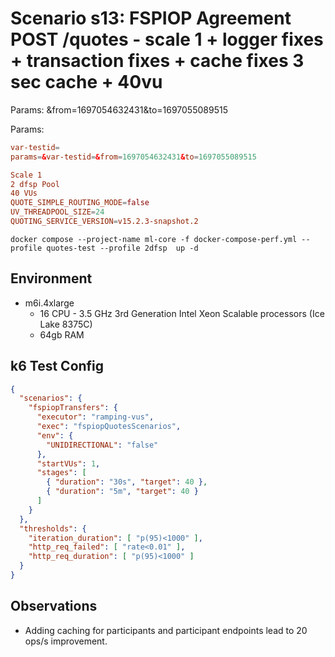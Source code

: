 # Scenario s13: FSPIOP Agreement POST /quotes - scale 1 + logger fixes + transaction fixes + cache fixes 3 sec cache + 40vu
Params: &from=1697054632431&to=1697055089515

Params:
```conf
var-testid=
params=&var-testid=&from=1697054632431&to=1697055089515

Scale 1
2 dfsp Pool
40 VUs
QUOTE_SIMPLE_ROUTING_MODE=false
UV_THREADPOOL_SIZE=24
QUOTING_SERVICE_VERSION=v15.2.3-snapshot.2
```

```
docker compose --project-name ml-core -f docker-compose-perf.yml --profile quotes-test --profile 2dfsp  up -d
```

## Environment

- m6i.4xlarge
  - 16 CPU - 3.5 GHz 3rd Generation Intel Xeon Scalable processors (Ice Lake 8375C)
  - 64gb RAM


## k6 Test Config

```json
{
  "scenarios": {
    "fspiopTransfers": {
      "executor": "ramping-vus",
      "exec": "fspiopQuotesScenarios",
      "env": {
        "UNIDIRECTIONAL": "false"
      },
      "startVUs": 1,
      "stages": [
        { "duration": "30s", "target": 40 },
        { "duration": "5m", "target": 40 }
      ]
    }
  },
  "thresholds": {
    "iteration_duration": [ "p(95)<1000" ],
    "http_req_failed": [ "rate<0.01" ],
    "http_req_duration": [ "p(95)<1000" ]
  }
}
```

## Observations

- Adding caching for participants and participant endpoints lead to 20 ops/s improvement.

